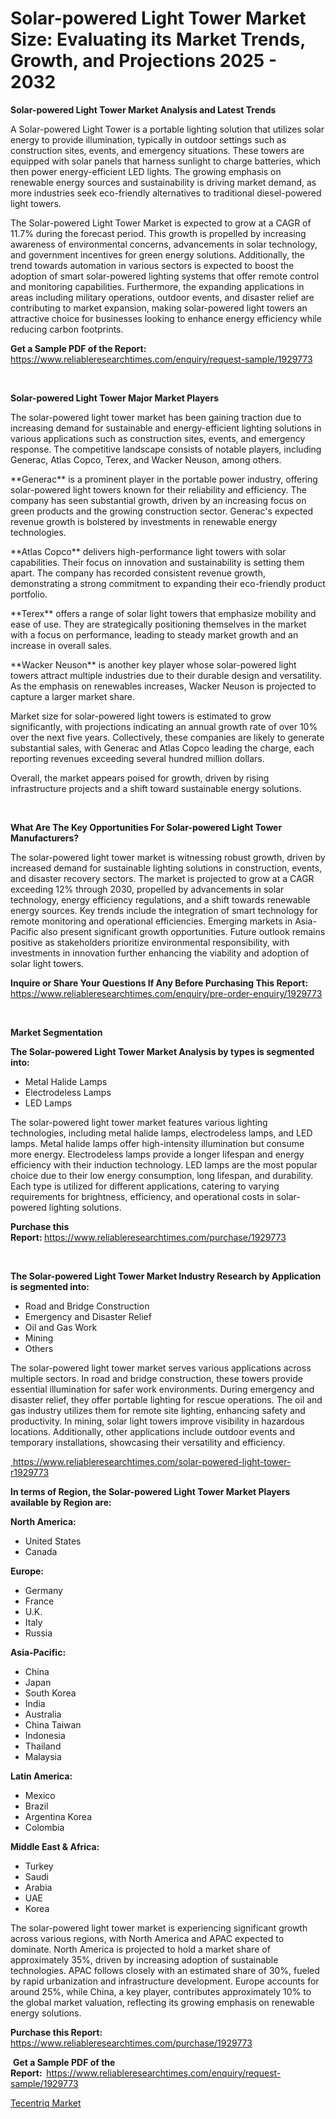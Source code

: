 <p><h1>Solar-powered Light Tower Market Size: Evaluating its Market Trends, Growth, and Projections 2025 - 2032</h1></p><p><strong>Solar-powered Light Tower Market Analysis and Latest Trends</strong></p>
<p><p>A Solar-powered Light Tower is a portable lighting solution that utilizes solar energy to provide illumination, typically in outdoor settings such as construction sites, events, and emergency situations. These towers are equipped with solar panels that harness sunlight to charge batteries, which then power energy-efficient LED lights. The growing emphasis on renewable energy sources and sustainability is driving market demand, as more industries seek eco-friendly alternatives to traditional diesel-powered light towers.</p><p>The Solar-powered Light Tower Market is expected to grow at a CAGR of 11.7% during the forecast period. This growth is propelled by increasing awareness of environmental concerns, advancements in solar technology, and government incentives for green energy solutions. Additionally, the trend towards automation in various sectors is expected to boost the adoption of smart solar-powered lighting systems that offer remote control and monitoring capabilities. Furthermore, the expanding applications in areas including military operations, outdoor events, and disaster relief are contributing to market expansion, making solar-powered light towers an attractive choice for businesses looking to enhance energy efficiency while reducing carbon footprints.</p></p>
<p><strong>Get a Sample PDF of the Report:&nbsp;</strong> <a href="https://www.reliableresearchtimes.com/enquiry/request-sample/1929773?utm_campaign=2007&utm_medium=2&utm_source=Github&utm_content=ia&utm_term=16012025&utm_id=solar-powered-light-tower">https://www.reliableresearchtimes.com/enquiry/request-sample/1929773</a></p>
<p>&nbsp;</p>
<p><strong>Solar-powered Light Tower Major Market Players</strong></p>
<p><p>The solar-powered light tower market has been gaining traction due to increasing demand for sustainable and energy-efficient lighting solutions in various applications such as construction sites, events, and emergency response. The competitive landscape consists of notable players, including Generac, Atlas Copco, Terex, and Wacker Neuson, among others.</p><p>**Generac** is a prominent player in the portable power industry, offering solar-powered light towers known for their reliability and efficiency. The company has seen substantial growth, driven by an increasing focus on green products and the growing construction sector. Generac's expected revenue growth is bolstered by investments in renewable energy technologies.</p><p>**Atlas Copco** delivers high-performance light towers with solar capabilities. Their focus on innovation and sustainability is setting them apart. The company has recorded consistent revenue growth, demonstrating a strong commitment to expanding their eco-friendly product portfolio.</p><p>**Terex** offers a range of solar light towers that emphasize mobility and ease of use. They are strategically positioning themselves in the market with a focus on performance, leading to steady market growth and an increase in overall sales.</p><p>**Wacker Neuson** is another key player whose solar-powered light towers attract multiple industries due to their durable design and versatility. As the emphasis on renewables increases, Wacker Neuson is projected to capture a larger market share.</p><p>Market size for solar-powered light towers is estimated to grow significantly, with projections indicating an annual growth rate of over 10% over the next five years. Collectively, these companies are likely to generate substantial sales, with Generac and Atlas Copco leading the charge, each reporting revenues exceeding several hundred million dollars.</p><p>Overall, the market appears poised for growth, driven by rising infrastructure projects and a shift toward sustainable energy solutions.</p></p>
<p>&nbsp;</p>
<p><strong>What Are The Key Opportunities For Solar-powered Light Tower Manufacturers?</strong></p>
<p><p>The solar-powered light tower market is witnessing robust growth, driven by increased demand for sustainable lighting solutions in construction, events, and disaster recovery sectors. The market is projected to grow at a CAGR exceeding 12% through 2030, propelled by advancements in solar technology, energy efficiency regulations, and a shift towards renewable energy sources. Key trends include the integration of smart technology for remote monitoring and operational efficiencies. Emerging markets in Asia-Pacific also present significant growth opportunities. Future outlook remains positive as stakeholders prioritize environmental responsibility, with investments in innovation further enhancing the viability and adoption of solar light towers.</p></p>
<p><strong>Inquire or Share Your Questions If Any Before Purchasing This Report:</strong> <a href="https://www.reliableresearchtimes.com/enquiry/pre-order-enquiry/1929773?utm_campaign=2007&utm_medium=2&utm_source=Github&utm_content=ia&utm_term=16012025&utm_id=solar-powered-light-tower">https://www.reliableresearchtimes.com/enquiry/pre-order-enquiry/1929773</a></p>
<p>&nbsp;</p>
<p><strong>Market Segmentation</strong></p>
<p><strong>The Solar-powered Light Tower Market Analysis by types is segmented into:</strong></p>
<p><ul><li>Metal Halide Lamps</li><li>Electrodeless Lamps</li><li>LED Lamps</li></ul></p>
<p><p>The solar-powered light tower market features various lighting technologies, including metal halide lamps, electrodeless lamps, and LED lamps. Metal halide lamps offer high-intensity illumination but consume more energy. Electrodeless lamps provide a longer lifespan and energy efficiency with their induction technology. LED lamps are the most popular choice due to their low energy consumption, long lifespan, and durability. Each type is utilized for different applications, catering to varying requirements for brightness, efficiency, and operational costs in solar-powered lighting solutions.</p></p>
<p><strong>Purchase this Report:&nbsp;</strong><a href="https://www.reliableresearchtimes.com/purchase/1929773?utm_campaign=2007&utm_medium=2&utm_source=Github&utm_content=ia&utm_term=16012025&utm_id=solar-powered-light-tower">https://www.reliableresearchtimes.com/purchase/1929773</a></p>
<p>&nbsp;</p>
<p><strong>The Solar-powered Light Tower Market Industry Research by Application is segmented into:</strong></p>
<p><ul><li>Road and Bridge Construction</li><li>Emergency and Disaster Relief</li><li>Oil and Gas Work</li><li>Mining</li><li>Others</li></ul></p>
<p><p>The solar-powered light tower market serves various applications across multiple sectors. In road and bridge construction, these towers provide essential illumination for safer work environments. During emergency and disaster relief, they offer portable lighting for rescue operations. The oil and gas industry utilizes them for remote site lighting, enhancing safety and productivity. In mining, solar light towers improve visibility in hazardous locations. Additionally, other applications include outdoor events and temporary installations, showcasing their versatility and efficiency.</p></p>
<p><a href="https://www.reliableresearchtimes.com/solar-powered-light-tower-r1929773?utm_campaign=2007&utm_medium=2&utm_source=Github&utm_content=ia&utm_term=16012025&utm_id=solar-powered-light-tower">&nbsp;https://www.reliableresearchtimes.com/solar-powered-light-tower-r1929773</a></p>
<p><strong>In terms of Region, the Solar-powered Light Tower Market Players available by Region are:</strong></p>
<p>
    <p> <strong> North America: </strong>
        <ul>
            <li>United States</li>
            <li>Canada</li>
        </ul>
        </p> 
    <p> <strong> Europe: </strong>
        <ul>
            <li>Germany</li>
            <li>France</li>
            <li>U.K.</li>
            <li>Italy</li>
            <li>Russia</li>
        </ul>
        </p> 
    <p> <strong> Asia-Pacific: </strong>
        <ul>
            <li>China</li>
            <li>Japan</li>
            <li>South Korea</li>
            <li>India</li>
            <li>Australia</li>
            <li>China Taiwan</li>
            <li>Indonesia</li>
            <li>Thailand</li>
            <li>Malaysia</li>
        </ul>
        </p> 
    <p> <strong> Latin America: </strong>
        <ul>
            <li>Mexico</li>
            <li>Brazil</li>
            <li>Argentina Korea</li>
            <li>Colombia</li>
        </ul>
        </p> 
    <p> <strong> Middle East & Africa: </strong>
        <ul>
            <li>Turkey</li>
            <li>Saudi</li>
            <li>Arabia</li>
            <li>UAE</li>
            <li>Korea</li>
        </ul>
    </p>
    </p>
<p><p>The solar-powered light tower market is experiencing significant growth across various regions, with North America and APAC expected to dominate. North America is projected to hold a market share of approximately 35%, driven by increasing adoption of sustainable technologies. APAC follows closely with an estimated share of 30%, fueled by rapid urbanization and infrastructure development. Europe accounts for around 25%, while China, a key player, contributes approximately 10% to the global market valuation, reflecting its growing emphasis on renewable energy solutions.</p></p>
<p><strong>Purchase this Report: </strong><a href="https://www.reliableresearchtimes.com/purchase/1929773?utm_campaign=2007&utm_medium=2&utm_source=Github&utm_content=ia&utm_term=16012025&utm_id=solar-powered-light-tower">https://www.reliableresearchtimes.com/purchase/1929773</a></p>
<p>&nbsp;<strong>Get a Sample PDF of the Report:&nbsp;&nbsp;</strong><a href="https://www.reliableresearchtimes.com/enquiry/request-sample/1929773?utm_campaign=2007&utm_medium=2&utm_source=Github&utm_content=ia&utm_term=16012025&utm_id=solar-powered-light-tower">https://www.reliableresearchtimes.com/enquiry/request-sample/1929773</a></p>
<p><strong></strong></p>
<p><p><a href="https://github.com/provorikovar/Market-Research-Report-List-6/blob/main/tecentriq-market.md?utm_campaign=2007&utm_medium=2&utm_source=Github&utm_content=ia&utm_term=16012025&utm_id=solar-powered-light-tower">Tecentriq Market</a></p></p>